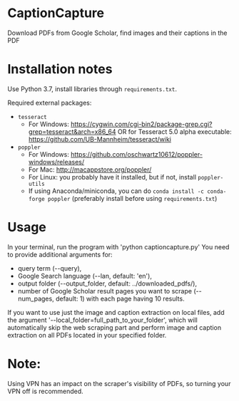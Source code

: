 # CaptionCapture
 Download PDFs from Google Scholar, find images and their captions in the PDF

# Installation notes
 Use Python 3.7, install libraries through `requirements.txt`.

 Required external packages:
  - `tesseract`
    - For Windows: https://cygwin.com/cgi-bin2/package-grep.cgi?grep=tesseract&arch=x86_64 OR for Tesseract 5.0 alpha executable: https://github.com/UB-Mannheim/tesseract/wiki
  - `poppler`
    - For Windows: https://github.com/oschwartz10612/poppler-windows/releases/
    - For Mac: http://macappstore.org/poppler/
    - For Linux: you probably have it installed, but if not, install `poppler-utils`
    - If using Anaconda/miniconda, you can do
      `conda install -c conda-forge poppler`
      (preferably install before using `requirements.txt`)

# Usage
 In your terminal, run the program with 'python captioncapture.py'
 You need to provide additional arguments for:
  - query term (--query),
  - Google Search language (--lan, default: 'en'),
  - output folder (--output_folder, default: ../downloaded_pdfs/),
  - number of Google Scholar result pages you want to scrape (--num_pages, default: 1) with each page having 10 results.

 If you want to use just the image and caption extraction on local files, add the argument '--local_folder=full_path_to_your_folder', which will automatically skip the web
 scraping part and perform image and caption extraction on all PDFs located in your specified folder.

# Note:
 Using VPN has an impact on the scraper's visibility of PDFs, so turning your VPN off is recommended.
